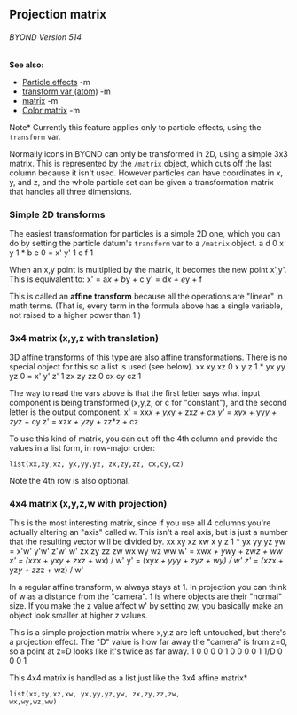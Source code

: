 ## Projection matrix 
###### BYOND Version 514
**See also:**
*   [Particle effects](/ref/%7Bnotes%7D/particles.md) -m
*   [transform var (atom)](/ref/atom/var/transform.md) -m
*   [matrix](/ref/matrix.md) -m
*   [Color matrix](/ref/%7Bnotes%7D/color-matrix.md) -m

Note* Currently this feature applies only to particle effects,
using the `transform` var. 

Normally icons in BYOND can only be
transformed in 2D, using a simple 3x3 matrix. This is represented by the
`/matrix` object, which cuts off the last column because it isn\'t used.
However particles can have coordinates in x, y, and z, and the whole
particle set can be given a transformation matrix that handles all three
dimensions.
### Simple 2D transforms


The easiest transformation for particles is a simple 2D one,
which you can do by setting the particle datum\'s `transform` var to a
`/matrix` object.
              a d 0
    x y 1  *  b e 0  =  x' y' 1
              c f 1


When an x,y point is multiplied by the matrix, it becomes the
new point x\',y\'. This is equivalent to:
    x' = a*x + b*y + c
    y' = d*x + e*y + f


This is called an **affine transform** because all the
operations are \"linear\" in math terms. (That is, every term in the
formula above has a single variable, not raised to a higher power than
1.)
### 3x4 matrix (x,y,z with translation)


3D affine transforms of this type are also affine
transformations. There is no special object for this so a list is used
(see below).
                xx xy xz 0
    x y z 1  *  yx yy yz 0  =  x' y' z' 1
                zx zy zz 0
                cx cy cz 1


The way to read the vars above is that the first letter says
what input component is being transformed (x,y,z, or c for
\"constant\"), and the second letter is the output component.
    x' = xx*x + yx*y + zx*z + cx
    y' = xy*x + yy*y + zy*z + cy
    z' = xz*x + yz*y + zz*z + cz


To use this kind of matrix, you can cut off the 4th column and
provide the values in a list form, in row-major order:

```
list(xx,xy,xz, yx,yy,yz, zx,zy,zz, cx,cy,cz)
```



Note the 4th row is also optional.
### 4x4 matrix (x,y,z,w with projection)


This is the most interesting matrix, since if you use all 4
columns you\'re actually altering an \"axis\" called w. This isn\'t a
real axis, but is just a number that the resulting vector will be
divided by.
                xx xy xz xw
    x y z 1  *  yx yy yz yw  =  x'w' y'w' z'w' w'
                zx zy zz zw
                wx wy wz ww
    w' = xw*x + yw*y + zw*z + ww
    x' = (xx*x + yx*y + zx*z + wx) / w'
    y' = (xy*x + yy*y + zy*z + wy) / w'
    z' = (xz*x + yz*y + zz*z + wz) / w'


In a regular affine transform, w always stays at 1. In
projection you can think of w as a distance from the \"camera\". 1 is
where objects are their \"normal\" size. If you make the z value affect
w\' by setting zw, you basically make an object look smaller at higher z
values. 

This is a simple projection matrix where x,y,z are left
untouched, but there\'s a projection effect. The \"D\" value is how far
away the \"camera\" is from z=0, so a point at z=D looks like it\'s
twice as far away.
    1  0  0  0
    0  1  0  0
    0  0  1  1/D
    0  0  0  1


This 4x4 matrix is handled as a list just like the 3x4 affine
matrix* 
```
list(xx,xy,xz,xw, yx,yy,yz,yw, zx,zy,zz,zw,
wx,wy,wz,ww)
```
